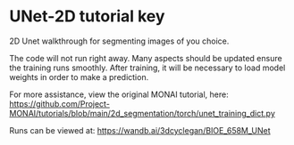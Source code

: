 # UNet-2D tutorial key
2D Unet walkthrough for segmenting images of you choice.

The code will not run right away. Many aspects should be updated ensure the training runs smoothly.
After training, it will be necessary to load model weights in order to make a prediction.

For more assistance, view the original MONAI tutorial, here: https://github.com/Project-MONAI/tutorials/blob/main/2d_segmentation/torch/unet_training_dict.py

Runs can be viewed at: https://wandb.ai/3dcyclegan/BIOE_658M_UNet
